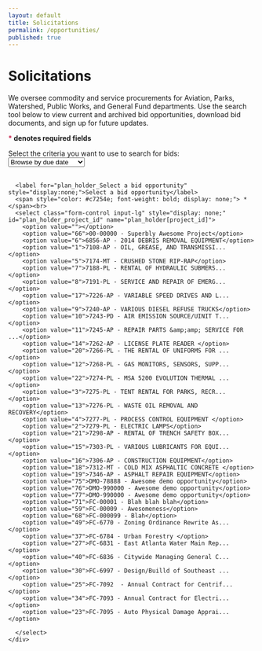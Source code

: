 ```yaml
---
layout: default
title: Solicitations
permalink: /opportunities/
published: true
---
```

# Solicitations
We oversee commodity and service procurements for Aviation, Parks, Watershed, Public Works, and General Fund departments. Use the search tool below to view current and archived bid opportunities, download bid documents, and sign up for future updates.

<script type="text/javascript">
  $(function() {
      console.log('dfasdaf');
      $('#plan_holder_project_id').change(function() {
        console.log("CHANGES!");
        if($(this).val() != "") {
          $('#project-info-well').fadeIn();
          $('#project-info-project-number').html("adsfasdf");
          $('#project-info-project-name').html("adfasdd");
          $('#bidder-fodder').html("");
          $('#bidder-fodder-list').remove();
          console.log("UO!")
          //initialize_map(, );
        } else {
          $('#project-info-well').fadeOut();
        }
      });
    });
</script>
<div class="form-group">
  <div class="row">
    <div class="col-md-8">
      <p>
        <strong><span style="color: #c7254e; font-weight: bold;"> *</span> denotes required fields</strong><br>
      </p>
      <label for="plan_holder_Select a bid opportunity">Select the criteria you want to use to search for bids:</label><br />
      <select class="form-control input-lg" id="project-criteria" name="plan_holder[criteria]">
        <option value="due-date">Browse by due date</option>
        <option value="department">Browse by department</option>
      </select><br /><br />

      <label for="plan_holder_Select a bid opportunity" style="display:none;">Select a bid opportunity</label>
      <span style="color: #c7254e; font-weight: bold; display: none;"> *</span><br>
      <select class="form-control input-lg" style="display: none;" id="plan_holder_project_id" name="plan_holder[project_id]">
        <option value=""></option>
        <option value="66">00-00000 - Superbly Awesome Project</option>
        <option value="6">6856-AP - 2014 DEBRIS REMOVAL EQUIPMENT</option>
        <option value="1">7108-AP - OIL, GREASE, AND TRANSMISSI...</option>
        <option value="5">7174-MT - CRUSHED STONE RIP-RAP</option>
        <option value="7">7188-PL - RENTAL OF HYDRAULIC SUBMERS...</option>
        <option value="8">7191-PL - SERVICE AND REPAIR OF EMERG...</option>
        <option value="17">7226-AP - VARIABLE SPEED DRIVES AND L...</option>
        <option value="9">7240-AP - VARIOUS DIESEL REFUSE TRUCKS</option>
        <option value="10">7243-PD - AIR EMISSION SOURCE/UINIT T...</option>
        <option value="11">7245-AP - REPAIR PARTS &amp;amp; SERVICE FOR ...</option>
        <option value="14">7262-AP - LICENSE PLATE READER </option>
        <option value="20">7266-PL - THE RENTAL OF UNIFORMS FOR ...</option>
        <option value="12">7268-PL - GAS MONITORS, SENSORS, SUPP...</option>
        <option value="22">7274-PL - MSA 5200 EVOLUTION THERMAL ...</option>
        <option value="3">7275-PL - TENT RENTAL FOR PARKS, RECR...</option>
        <option value="13">7276-PL - WASTE OIL REMOVAL AND RECOVERY</option>
        <option value="4">7277-PL - PROCESS CONTROL EQUIPMENT </option>
        <option value="2">7279-PL - ELECTRIC LAMPS</option>
        <option value="21">7298-AP - RENTAL OF TRENCH SAFETY BOX...</option>
        <option value="15">7303-PL - VARIOUS LUBRICANTS FOR EQUI...</option>
        <option value="16">7306-AP - CONSTRUCTION EQUIPMENT</option>
        <option value="18">7312-MT - COLD MIX ASPHALTIC CONCRETE </option>
        <option value="19">7346-AP - ASPHALT REPAIR EQUIPMENT</option>
        <option value="75">DMO-78888 - Awesome demo opportunity</option>
        <option value="76">DMO-990000 - Awesome demo opportunity</option>
        <option value="77">DMO-990000 - Awesome demo opportunity</option>
        <option value="71">FC-00001 - Blah blah blah</option>
        <option value="59">FC-00009 - Awesomeness</option>
        <option value="68">FC-000099 - Blah</option>
        <option value="49">FC-6770 - Zoning Ordinance Rewrite As...</option>
        <option value="37">FC-6784 - Urban Forestry </option>
        <option value="27">FC-6831 - East Atlanta Water Main Rep...</option>
        <option value="40">FC-6836 - Citywide Managing General C...</option>
        <option value="30">FC-6997 - Design/Builld of Southeast ...</option>
        <option value="25">FC-7092  - Annual Contract for Centrif...</option>
        <option value="34">FC-7093 - Annual Contract for Electri...</option>
        <option value="23">FC-7095 - Auto Physical Damage Apprai...</option>

      </select>
    </div>
  </div><br>
  <div class="row" id="project-info-well" style="display: none;">
    <div class="col-md-8">
      <div class="well" id="project-info-well-content">
        <strong style="font-size: 12pt;">Superbly Awesome Project (FC-00-00000)</strong>
        <hr style="border-color: #ccc;" />
        <p>
          <strong>Project summary</strong><br />
          ro eget nunc posuere blandit eu sit amet erat. Proin facilisis pellentesque pretium. Sed convallis rutrum turpis vel blandit. Donec id rhoncus diam. Duis ac bibendum est, in fringilla erat. Aliquam congue, risus in accumsan pulvinar, sapien nisi posuere velit, a pharetra lectus tellus egestas sapie
        </p>
        <p>
          <strong>Bids due</strong><br />
          1:59pm EST, Tuesday, September 30th, 2014
        </p>
        <p>
          <strong>Site visit information</strong><br />
          1:30pm EST, Thursday, September 18, 2014<br />
          55 Trinity Ave SW, Atlanta, GA 30303<br /><br />
          <iframe src="https://www.google.com/maps/embed?pb=!1m18!1m12!1m3!1d3317.4722616218355!2d-84.39067779999999!3d33.748460200000004!2m3!1f0!2f0!3f0!3m2!1i1024!2i768!4f13.1!3m3!1m2!1s0x88f50384a1145c5f%3A0xde099682688d4474!2s55+Trinity+Ave+SW%2C+Atlanta%2C+GA+30303!5e0!3m2!1sen!2sus!4v1410964997057" width="800" height="200" frameborder="0" style="border:1px solid #ccc;"></iframe>
        </p>
        <div>
          <a href="/atlanta-procurement-www/opportunities/fc-00-00000" class="btn btn-success">Get more information</a>
        </div>
      </div>
    </div>
  </div>
</div>
